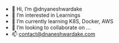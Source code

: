 - 👋 Hi, I’m @dnyaneshwardake
- 👀 I’m interested in Learnings
- 🌱 I’m currently learning K8S, Docker, AWS
- 💞️ I’m looking to collaborate on ...
- 📫 contact@dnaneshwardake.com

<!---
dnyaneshwardake/dnyaneshwardake is a ✨ special ✨ repository because its `README.md` (this file) appears on your GitHub profile.
You can click the Preview link to take a look at your changes.
--->
